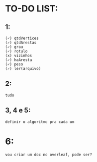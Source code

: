 # TO-DO LIST:

## 1: 
```
(✓) qtdVertices
(✓) qtdArestas
(✓) grau
(✓) rotulo
(x) vizinhos
(✓) haAresta
(✓) peso
(✓) ler(arquivo)
```
## 2: 
```
tudo
```
## 3, 4 e 5:
```
definir o algoritmo pra cada um
```
# 6:
```
vou criar um doc no overleaf, pode ser?
```
